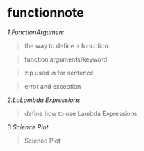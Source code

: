 # functionnote


*1.FunctionArgumen:* 

>the way to define a funcction

>function arguments/keyword
   
>zip used in for sentence 
   
>error and exception 
 
*2.LaLambda Expressions* 
> define how to use Lambda Expressions

*3.Science Plot* 

> Science Plot
